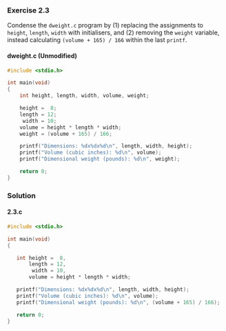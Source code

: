 ### Exercise 2.3
Condense the `dweight.c` program by (1) replacing the assignments to `height`, `length`, `width` with initialisers, and (2) removing the `weight` variable, instead calculating `(volume + 165) / 166` within the last `printf`.

#### dweight.c (Unmodified)

```c
#include <stdio.h>

int main(void)
{
	int height, length, width, volume, weight;

	height =  8;
	length = 12;
	 width = 10;
	volume = height * length * width;
	weight = (volume + 165) / 166;

	printf("Dimensions: %dx%dx%d\n", length, width, height);
	printf("Volume (cubic inches): %d\n", volume);
	printf("Dimensional weight (pounds): %d\n", weight);

	return 0;
}
```

### Solution
#### 2.3.c
```c
#include <stdio.h>

int main(void)
{

   int height =  8,
       length = 12,
        width = 10,
       volume = height * length * width;

   printf("Dimensions: %dx%dx%d\n", length, width, height);
   printf("Volume (cubic inches): %d\n", volume);
   printf("Dimensional weight (pounds): %d\n", (volume + 165) / 166);

   return 0;
}
```
